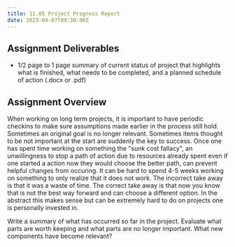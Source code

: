 ```yaml
---
title: 11.05 Project Progress Report
date: 2023-04-07T09:30:00Z
---
```


## Assignment Deliverables

- 1/2 page to 1 page summary of current status of project that highlights what is finished, what needs to be completed, and a planned schedule of action (.docx or .pdf)

## Assignment Overview

When working on long term projects, it is important to have periodic checkins to make sure assumptions made earlier in the process still hold. Sometimes an original goal is no longer relevant. Sometimes items thought to be not important at the start are suddenly the key to success. Once one has spent time working on something the "sunk cost fallacy", an unwillingness to stop a path of action due to resources already spent even if one started a action now they would choose the better path, can prevent helpful changes from occuring. It can be hard to spend 4-5 weeks working on something to only realize that it does not work. The incorrect take away is that it was a waste of time. The correct take away is that now you know that is not the best way forward and can choose a different option. In the abstract this makes sense but can be extremely hard to do on projects one is personally invested in.

Write a summary of what has occurred so far in the project. Evaluate what parts are worth keeping and what parts are no longer important. What new components have become relevant?
